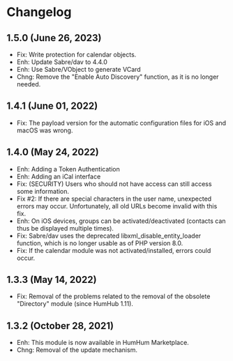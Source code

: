 Changelog
=========

1.5.0 (June 26, 2023)
----------------------
- Fix: Write protection for calendar objects.
- Enh: Update Sabre/dav to 4.4.0
- Enh: Use Sabre/VObject to generate VCard
- Chng: Remove the "Enable Auto Discovery" function, as it is no longer needed.

1.4.1 (June 01, 2022)
----------------------
- Fix: The payload version for the automatic configuration files for iOS and macOS was wrong.

1.4.0 (May 24, 2022)
----------------------
- Enh: Adding a Token Authentication
- Enh: Adding an iCal interface
- Fix: (SECURITY) Users who should not have access can still access some information.
- Fix #2: If there are special characters in the user name, unexpected errors may occur. Unfortunately, all old URLs become invalid with this fix.
- Enh: On iOS devices, groups can be activated/deactivated (contacts can thus be displayed multiple times).
- Fix: Sabre/dav uses the deprecated libxml_disable_entity_loader function, which is no longer usable as of PHP version 8.0.
- Fix: If the calendar module was not activated/installed, errors could occur.

1.3.3 (May 14, 2022)
----------------------
- Fix: Removal of the problems related to the removal of the obsolete "Directory" module (since HumHub 1.11).

1.3.2 (October 28, 2021)
---------------------
- Enh: This module is now available in HumHum Marketplace.
- Chng: Removal of the update mechanism.